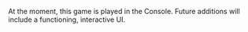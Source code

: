 At the moment, this game is played in the Console.
Future additions will include a functioning, interactive UI. 